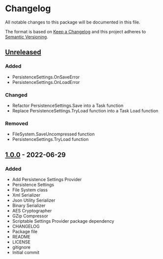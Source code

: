 # Changelog
All notable changes to this package will be documented in this file.

The format is based on [Keep a Changelog](http://keepachangelog.com/en/1.0.0/)
and this project adheres to [Semantic Versioning](http://semver.org/spec/v2.0.0.html).

## [Unreleased]
### Added
- PersistenceSettings.OnSaveError
- PersistenceSettings.OnLoadError

### Changed
- Refactor PersistenceSettings.Save into a Task function
- Replace PersistenceSettings.TryLoad function into a Task Load function

### Removed
- FileSystem.SaveUncompressed function
- PersistenceSettings.TryLoad function

## [1.0.0] - 2022-06-29
### Added
- Add Persistence Settings Provider
- Persistence Settings
- File System class
- Xml Serializer
- Json Utility Serializer
- Binary Serializer
- AES Cryptographer
- GZip Compressor
- Scriptable Settings Provider package dependency
- CHANGELOG
- Package file
- README
- LICENSE
- gitignore
- Initial commit

[Unreleased]: https://github.com/HyagoOliveira/Persistence/compare/1.0.0...main
[1.0.0]: https://github.com/HyagoOliveira/Persistence/tree/1.0.0/